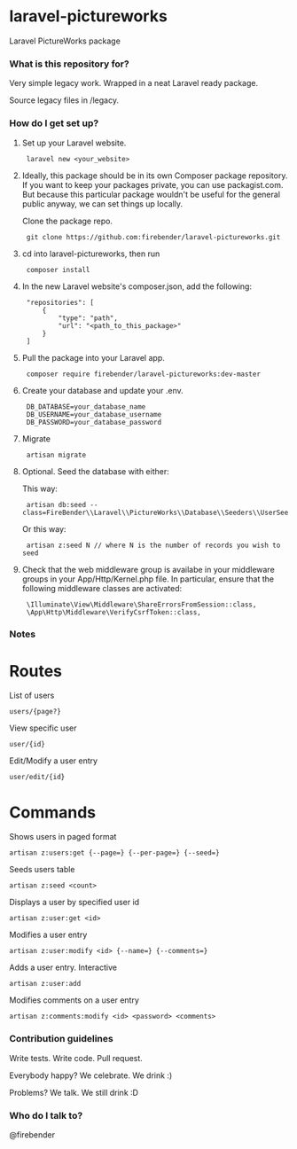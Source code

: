 # laravel-pictureworks #

Laravel PictureWorks package

### What is this repository for? ###

Very simple legacy work. Wrapped in a neat Laravel ready package.

Source legacy files in /legacy.

### How do I get set up? ###

1. Set up your Laravel website.

        laravel new <your_website>

2. Ideally, this package should be in its own Composer package repository. If you want to keep your packages private, you can use packagist.com. But because this particular package wouldn't be useful for the general public anyway, we can set things up locally.

    Clone the package repo.

        git clone https://github.com:firebender/laravel-pictureworks.git

3. cd into laravel-pictureworks, then run

        composer install

4. In the new Laravel website's composer.json, add the following:

        "repositories": [
            {
                "type": "path",
                "url": "<path_to_this_package>"
            }
        ]

5. Pull the package into your Laravel app.

        composer require firebender/laravel-pictureworks:dev-master

6. Create your database and update your .env.

        DB_DATABASE=your_database_name
        DB_USERNAME=your_database_username
        DB_PASSWORD=your_database_password

7. Migrate

        artisan migrate

8. Optional. Seed the database with either:

    This way:

        artisan db:seed --class=FireBender\\Laravel\\PictureWorks\\Database\\Seeders\\UserSeeder

    Or this way:

        artisan z:seed N // where N is the number of records you wish to seed

9. Check that the web middleware group is availabe in your middleware groups in your App/Http/Kernel.php file. In particular, ensure that the following middleware classes are activated:

        \Illuminate\View\Middleware\ShareErrorsFromSession::class,
        \App\Http\Middleware\VerifyCsrfToken::class,

### Notes ###

# Routes #

List of users

    users/{page?}

View specific user

    user/{id}

Edit/Modify a user entry

    user/edit/{id}

# Commands #

Shows users in paged format

    artisan z:users:get {--page=} {--per-page=} {--seed=}

Seeds users table

    artisan z:seed <count>

Displays a user by specified user id

    artisan z:user:get <id>

Modifies a user entry

    artisan z:user:modify <id> {--name=} {--comments=}

Adds a user entry. Interactive

    artisan z:user:add

Modifies comments on a user entry

    artisan z:comments:modify <id> <password> <comments>

### Contribution guidelines ###

Write tests. Write code. Pull request. 

Everybody happy? We celebrate. We drink :)

Problems? We talk. We still drink :D

### Who do I talk to? ###

@firebender
